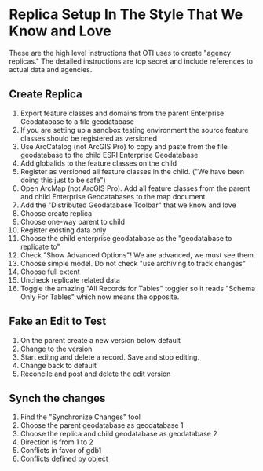 # Replica Setup In The Style That We Know and Love 

These are the high level instructions that OTI uses to create "agency replicas."  The detailed instructions are top secret and include references to actual data and agencies.

## Create Replica  

1. Export feature classes and domains from the parent Enterprise Geodatabase to a file geodatabase
2. If you are setting up a sandbox testing environment the source feature classes should be registered as versioned
3. Use ArcCatalog (not ArcGIS Pro) to copy and paste from the file geodatabase to the child ESRI Enterprise Geodatabase
4. Add globalids to the feature classes on the child
5. Register as versioned all feature classes in the child. ("We have been doing this just to be safe")
6. Open ArcMap (not ArcGIS Pro).  Add all feature classes from the parent and child Enterprise Geodatabases to the map document.  
7. Add the "Distributed Geodatabase Toolbar" that we know and love
8. Choose create replica
9. Choose one-way parent to child
10. Register existing data only 
11. Choose the child enterprise geodatabase as the "geodatabase to replicate to"
12. Check "Show Advanced Options"! We are advanced, we must see them.
13. Choose simple model. Do not check "use archiving to track changes"
14. Choose full extent
15. Uncheck replicate related data
16. Toggle the amazing "All Records for Tables" toggler so it reads "Schema Only For Tables" which now means the opposite. 

## Fake an Edit to Test

1. On the parent create a new version below default
2. Change to the version 
3. Start editng and delete a record. Save and stop editing.
3. Change back to default
4. Reconcile and post and delete the edit version


## Synch the changes

1. Find the "Synchronize Changes" tool
2. Choose the parent geodatabase as geodatabase 1
3. Choose the replica and child geodatabase as geodatabase 2
4. Direction is from 1 to 2
5. Conflicts in favor of gdb1
6. Conflicts defined by object



